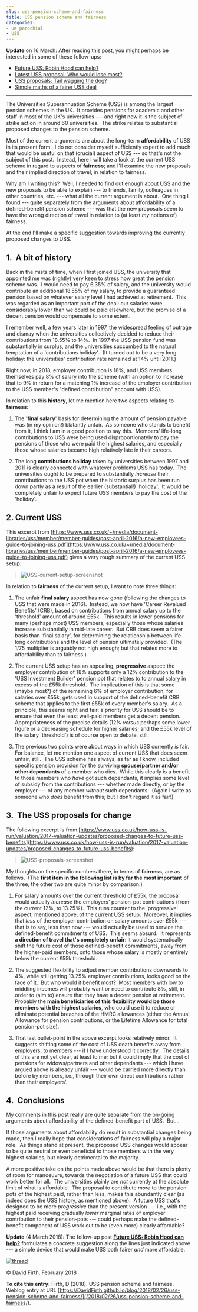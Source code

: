 ```yaml
---
slug: uss-pension-scheme-and-fairness
title: USS pension scheme and fairness
categories:
- UK parochial
- USS
---
```


**Update** on 16 March: After reading this post, you might perhaps be interested in some of these follow-ups:

  * [Future USS: Robin Hood can help?](/2018/03/01/future-uss-robin-hood-can-help/)
  * [Latest USS proposal: Who would lose most?](/2018/03/13/latest-uss-proposal-who-would-lose-most/)
  * [USS proposals: Tail wagging the dog?](/2018/03/15/uss-proposals-tail-wagging-the-dog/)
  * [Simple maths of a fairer USS deal](/2018/03/16/simple-maths-of-a-fairer-uss-deal/)



-----



The Universities Superannuation Scheme (USS) is among the largest pension schemes in the UK.  It provides pensions for academic and other staff in most of the UK's universities --- and right now it is the subject of strike action in around 60 universities.  The strike relates to substantial proposed changes to the pension scheme.

Most of the current arguments are about the long-term **affordability** of USS in its present form.  I do not consider myself sufficiently expert to add much that would be useful on that (crucial) aspect of USS --- so that's not the subject of this post.  Instead, here I will take a look at the current USS scheme in regard to aspects of **fairness**; and I'll examine the new proposals and their implied direction of travel, in relation to fairness.

Why am I writing this?  Well, I needed to find out enough about USS and the new proposals to be able to explain --- to friends, family, colleagues in other countries, etc. --- what all the current argument is about.  One thing I found --- quite separately from the arguments about affordability of a defined-benefit pension scheme --- was that the new proposals seem to have the wrong direction of travel in relation to (at least _my_ notions of) fairness.

At the end I'll make a specific suggestion towards improving the currently proposed changes to USS.


## 1.  A bit of history


Back in the mists of time, when I first joined USS, the university that appointed me was (rightly) very keen to stress how great the pension scheme was.  I would need to pay 6.35% of salary, and the university would contribute an additional 18.55% of my salary, to provide a guaranteed pension based on whatever salary level I had achieved at retirement.  This was regarded as an important part of the deal: our salaries were considerably lower than we could be paid elsewhere, but the promise of a decent pension would compensate to some extent.

I remember well, a few years later in 1997, the widespread feeling of outrage and dismay when the universities collectively decided to reduce their contributions from 18.55% to 14%.  In 1997 the USS pension fund was substantially in surplus, and the universities succumbed to the natural temptation of a 'contributions holiday'.  (It turned out to be a very long holiday: the universities' contribution rate remained at 14% until 2011.)

Right now, in 2018, employer contribution is 18%, and USS members themselves pay 8% of salary into the scheme (with an option to increase that to 9% in return for a matching 1% increase of the employer contribution to the USS member's "defined contribution" account with USS<del></del>).

In relation to this **history**, let me mention here two aspects relating to **fairness**:



	
  1. The '**final salary**' basis for determining the amount of pension payable was (in my opinion!) blatantly unfair.  As someone who stands to benefit from it, I think I am in a good position to say this.  Members' life-long contributions to USS were being used disproportionately to pay the pensions of those who were paid the highest salaries, and especially those whose salaries became high relatively late in their careers.

	
  2. The long **contributions holiday** taken by universities between 1997 and 2011 is clearly connected with whatever problems USS has today.  The universities ought to be prepared to substantially _increase_ their contributions to the USS pot when the historic surplus has been run down partly as a result of the earlier (substantial!) 'holiday'.  It would be completely unfair to expect future USS members to pay the cost of the 'holiday'.




## 2. Current USS


This excerpt from [https://www.uss.co.uk/~/media/document-libraries/uss/member/member-guides/post-april-2016/a-new-employees-guide-to-joining-uss.pdf](https://www.uss.co.uk/~/media/document-libraries/uss/member/member-guides/post-april-2016/a-new-employees-guide-to-joining-uss.pdf) gives a very rough summary of the current USS setup:

> ![USS-current-setup-screenshot](/assets/media/2018/02/uss-current-setup-screenshot.png)

In relation to **fairness** of the current setup, I want to note three things:



	
  1. The unfair **final salary** aspect has now gone (following the changes to USS that were made in 2016).  Instead, we now have 'Career Revalued Benefits' (CRB), based on contributions from annual salary up to the 'threshold' amount of around £55k.  This results in lower pensions for many (perhaps most) USS members, especially those whose salaries increase substantially in mid-late career.  But CRB does seem a fairer basis than 'final salary', for determining the relationship between life-long contributions and the level of pension ultimately provided.  (The 1/75 multiplier is arguably not high enough; but that relates more to affordability than to fairness.)

	
  2. The current USS setup has an appealing, **progressive** aspect: the employer contribution of 18% supports only a 12% contribution to the 'USS Investment Builder' pension pot that relates to to annual salary in excess of the £55k threshold.  The implication of this is that some (maybe most?) of the remaining 6% of employer contribution, for salaries over £55k, gets used in support of the defined-benefit CRB scheme that applies to the first £55k of every member's salary.  As a principle, this seems right and fair: a priority for USS should be to ensure that even the least well-paid members get a decent pension.  Appropriateness of the precise details (12% _versus_ perhaps some lower figure or a decreasing schedule for higher salaries; and the £55k level of the salary 'threshold') is of course open to debate, still.

	
  3. The previous two points were about ways in which USS currently _is_ fair.  For balance, let me mention one aspect of current USS that does seem unfair, still.  The USS scheme has always, as far as I know, included specific pension provision for the surviving **spouse/partner and/or other dependants** of a member who dies.  While this clearly is a benefit to those members who _have_ got such dependants, it implies some level of subsidy from the contributions --- whether made directly, or by the employer --- of any member _without_ such dependants.  (Again I write as someone who _does_ benefit from this; but I don't regard it as fair!)




## 3.  The USS proposals for change


The following excerpt is from [https://www.uss.co.uk/how-uss-is-run/valuation/2017-valuation-updates/proposed-changes-to-future-uss-benefits](https://www.uss.co.uk/how-uss-is-run/valuation/2017-valuation-updates/proposed-changes-to-future-uss-benefits):


> ![USS-proposals-screenshot](/assets/media/2018/02/uss-proposals-screenshot.png)


My thoughts on the specific numbers there, in terms of **fairness**, are as follows.  (The **first item in the following list is by far the most important** of the three; the other two are quite minor by comparison.)



	
  1. For salary amounts over the current threshold of £55k, the proposal would actually _increase_ the employers' pension-pot contributions (from the current 12%, to 13.25%).  This runs counter to the 'progressive' aspect, mentioned above, of the current USS setup.  Moreover, it implies that _less_ of the employer contribution on salary amounts over £55k --- that is to say, less than now --- would actually be used to service the defined-benefit commitments of USS.  This seems absurd.  It represents **a direction of travel that's completely unfair**: it would systematically shift the future cost of those defined-benefit commitments, away from the higher-paid members, onto those whose salary is mostly or entirely below the current £55k threshold.

	
  2. The suggested flexibility to adjust member contributions downwards to 4%, while still getting 13.25% employer contributions, looks good on the face of it.  But who would it benefit most?  Most members with low to middling incomes will probably want or need to contribute 8%, still, in order to (aim to) ensure that they have a decent pension at retirement.  Probably the **main beneficiaries of this flexibility would be those members with the highest salaries**, who could use it to reduce or eliminate potential breaches of the HMRC allowances (either the Annual Allowance for pension contributions, or the Lifetime Allowance for total pension-pot size).

	
  3. That last bullet-point in the above excerpt looks relatively minor.  It suggests shifting some of the cost of USS death benefits away from employers, to members --- if I have understood it correctly.  The details of this are not yet clear, at least to me; but it could imply that the cost of pensions for widows/partners and other dependants --- which I have argued above is already unfair --- would be carried more directly than before by members, i.e., through their own direct contributions rather than their employers'.




## 4.  Conclusions


My comments in this post really are quite separate from the on-going arguments about affordability of the defined-benefit part of USS.  But...

If those arguments about affordability do result in substantial changes being made, then I really hope that considerations of fairness will play a major role.  As things stand at present, the proposed USS changes would appear to be quite neutral or even beneficial to those members with the very highest salaries, but clearly detrimental to the majority.

A more positive take on the points made above would be that there is plenty of room for manoeuvre, towards the negotiation of a future USS that could work better for all.  The universities plainly are _not_ currently at the absolute limit of what is affordable.  The proposal to contribute _more_ to the pension pots of the highest paid, rather than less, makes this abundantly clear (as indeed does the USS history, as mentioned above).  A future USS that's designed to be more _progressive_ than the present version --- i.e., with the highest paid receiving gradually _lower_ marginal rates of employer contribution to their pension-pots --- could perhaps make the defined-benefit component of USS work out to be (even more) clearly affordable?

**Update** (4 March 2018): The follow-up post [**Future USS: Robin Hood can help?**](/2018/03/01/future-uss-robin-hood-can-help) formulates a concrete suggestion along the lines just indicated above --- a simple device that would make USS both fairer _and_ more affordable.

[![thread](/assets/media/2018/02/thread.png)](https://twitter.com/firthcity/status/968458492284755968)

© David Firth, February 2018

**To cite this entry:**
Firth, D (2018). USS pension scheme and fairness. Weblog entry at URL [https://DavidFirth.github.io/blog/2018/02/26/uss-pension-scheme-and-fairness/](/2018/02/26/uss-pension-scheme-and-fairness/).
